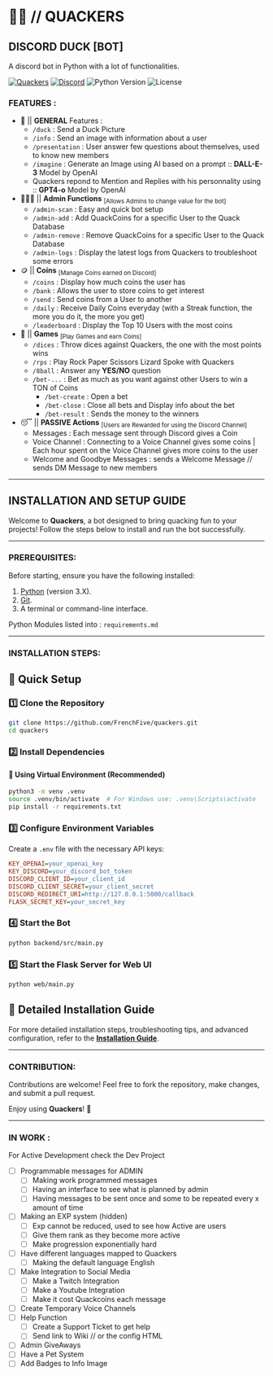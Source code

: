 # 🦆🤖 // QUACKERS

## DISCORD DUCK [BOT]

A discord bot in Python with a lot of functionalities. 

[![Quackers](https://img.shields.io/badge/Quackers-WEBSITE-7289da?logo=https://raw.githubusercontent.com/FrenchFive/quackers/5e8b921584ba473f889c7502ace5f49bb81ca556/web/static/data/imgs/ICON.svg&logoColor=white)](https://quackers.app)
[![Discord](https://img.shields.io/badge/Discord-TEAM_QUACK-7289da?logo=discord&logoColor=white)](https://discord.gg/3NzqXTP8HG)
![Python Version](https://img.shields.io/badge/Python-3.12%2B-blue?logo=python&logoColor=white)
![License](https://img.shields.io/github/license/FrenchFive/quackers)

### FEATURES :
- 🐤 || **GENERAL** Features :
  - `/duck` : Send a Duck Picture
  - `/info` : Send an image with information about a user
  - `/presentation` : User answer few questions about themselves, used to know new members
  - `/imagine` : Generate an Image using AI based on a prompt :: **DALL-E-3** Model by OpenAI
  - Quackers repond to Mention and Replies with his personnality using :: **GPT4-o** Model by OpenAI
- 👨🏻‍💻 || **Admin Functions** <sub>[Allows Admins to change value for the bot]</sub>
  - `/admin-scan` : Easy and quick bot setup
  - `/admin-add` : Add QuackCoins for a specific User to the Quack Database
  - `/admin-remove` : Remove QuackCoins for a specific User to the Quack Database
  - `/admin-logs` : Display the latest logs from Quackers to troubleshoot some errors
- 🪙 || **Coins** <sub>[Manage Coins earned on Discord]</sub>
  - `/coins` : Display how much coins the user has
  - `/bank` : Allows the user to store coins to get interest
  - `/send` : Send coins from a User to another
  - `/daily` : Receive Daily Coins everyday (with a Streak function, the more you do it, the more you get)
  - `/leaderboard` : Display the Top 10 Users with the most coins
- 🎲 || **Games** <sub>[Play Games and earn Coins]</sub>
  - `/dices` : Throw dices against Quackers, the one with the most points wins
  - `/rps` : Play Rock Paper Scissors Lizard Spoke with Quackers
  - `/8ball` : Answer any **YES/NO** question
  - `/bet-...` : Bet as much as you want against other Users to win a TON of Coins
    - `/bet-create` : Open a bet
    - `/bet-close` : Close all bets and Display info about the bet
    - `/bet-result` : Sends the money to the winners
- 😴 || **PASSIVE Actions** <sub>[Users are Rewarded for using the Discord Channel]</sub>
  - Messages : Each message sent through Discord gives a Coin
  - Voice Channel : Connecting to a Voice Channel gives some coins | Each hour spent on the Voice Channel gives more coins to the user
  - Welcome and Goodbye Messages : sends a Welcome Message // sends DM Message to new members
 
---

## INSTALLATION AND SETUP GUIDE

Welcome to **Quackers**, a bot designed to bring quacking fun to your projects! Follow the steps below to install and run the bot successfully.

---

### PREREQUISITES:
Before starting, ensure you have the following installed:

1. [Python](https://www.python.org/downloads/) (version 3.X).
2. [Git](https://git-scm.com/downloads).
3. A terminal or command-line interface.

Python Modules listed into : ```requirements.md```

---

### INSTALLATION STEPS:

## 📌 Quick Setup

### 1️⃣ Clone the Repository
```bash
git clone https://github.com/FrenchFive/quackers.git
cd quackers
```

### 2️⃣ Install Dependencies
#### 🐍 Using Virtual Environment (Recommended)
```bash
python3 -m venv .venv
source .venv/bin/activate  # For Windows use: .venv\Scripts\activate
pip install -r requirements.txt
```

### 3️⃣ Configure Environment Variables
Create a `.env` file with the necessary API keys:
```ini
KEY_OPENAI=your_openai_key
KEY_DISCORD=your_discord_bot_token
DISCORD_CLIENT_ID=your_client_id
DISCORD_CLIENT_SECRET=your_client_secret
DISCORD_REDIRECT_URI=http://127.0.0.1:5000/callback
FLASK_SECRET_KEY=your_secret_key
```

### 4️⃣ Start the Bot
```bash
python backend/src/main.py
```

### 5️⃣ Start the Flask Server for Web UI
```bash
python web/main.py
```

## 📖 Detailed Installation Guide
For more detailed installation steps, troubleshooting tips, and advanced configuration, refer to the **[Installation Guide](./docs/installation.md)**.


---

### CONTRIBUTION:

Contributions are welcome! Feel free to fork the repository, make changes, and submit a pull request.

Enjoy using **Quackers**! 🦆

---

### IN WORK : 
For Active Development check the Dev Project 

- [ ] Programmable messages for ADMIN
  - [ ] Making work programmed messages
  - [ ] Having an interface to see what is planned by admin 
  - [ ] Having messages to be sent once and some to be repeated every x amount of time
- [ ] Making an EXP system (hidden)
  - [ ] Exp cannot be reduced, used to see how Active are users
  - [ ] Give them rank as they become more active
  - [ ] Make progression exponentially hard
- [ ] Have different languages mapped to Quackers 
  - [ ] Making the default language English
- [ ] Make Integration to Social Media 
  - [ ] Make a Twitch Integration
  - [ ] Make a Youtube Integration
  - [ ] Make it cost Quackcoins each message
- [ ] Create Temporary Voice Channels
- [ ] Help Function
  - [ ] Create a Support Ticket to get help
  - [ ] Send link to Wiki // or the config HTML
- [ ] Admin GiveAways 
- [ ] Have a Pet System
- [ ] Add Badges to Info Image
